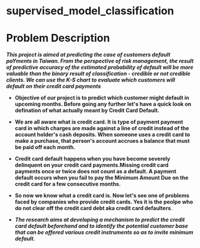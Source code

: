 # supervised_model_classification
# Problem Description
***This project is aimed at predicting the case of customers default paYments in Taiwan. From the perspective of risk management, the result of predictive accuracy of the estimated probability of default will be more valuable than the binary result of classification - credible or not credible clients. We can use the K-S chart to evaluate which customers will default on their credit card payments***
* **Objective of our project is to predict which customer might default in upcoming months. Before going any further let's have a quick look on defination of what actually meant by Credit Card Default.** 


* **We are all aware what is credit card. It is type of payment payment card in which charges are made against a line of credit instead of the account holder's cash deposits. When someone uses a credit card to make a purchase, that person's account accrues a balance that must be paid off each month.**

* **Credit card default happens when you have become severely delinquent on your credit card payments.Missing credit card payments once or twice does not count as a default. A payment default occurs when you fail to pay the Minimum Amount Due on the credit card for a few consecutive months.**

* **So now we know what a credit card is. Now let's see one of problems faced by companies who provide credit cards. Yes it is the peolpe who do not clear off the credit card debt aka credit card defaulters**.

* ***The research aims at developing a mechanism to predict the credit card default beforehand and to identify the potential customer base that can be offered various credit instruments so as to invite minimum default.***
